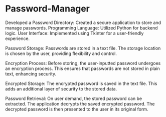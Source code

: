# Password-Manager
Developed a Password Directory: Created a secure application to store and manage passwords.
Programming Language: Utilized Python for backend logic.
User Interface: Implemented using Tkinter for a user-friendly experience.

Password Storage:
Passwords are stored in a text file.
The storage location is chosen by the user, providing flexibility and control.

Encryption Process:
Before storing, the user-inputted password undergoes an encryption process.
This ensures that passwords are not stored in plain text, enhancing security.

Encrypted Storage:
The encrypted password is saved in the text file.
This adds an additional layer of security to the stored data.

Password Retrieval:
On user demand, the stored password can be extracted.
The application decrypts the saved encrypted password.
The decrypted password is then presented to the user in its original form.
